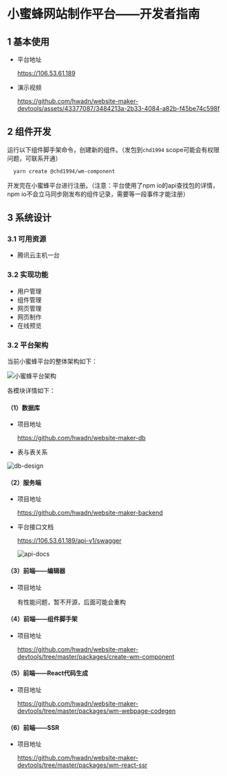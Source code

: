 # 小蜜蜂网站制作平台——开发者指南

## 1 基本使用

* 平台地址

  <a href="https://106.53.61.189" target="_blank">https://106.53.61.189</a>

* 演示视频

  https://github.com/hwadn/website-maker-devtools/assets/43377087/3484213a-2b33-4084-a82b-f45be74c598f

## 2 组件开发

  运行以下组件脚手架命令，创建新的组件。（发包到`chd1994` scope可能会有权限问题，可联系开通）

```sh
  yarn create @chd1994/wm-component
```

开发完在小蜜蜂平台进行注册。（注意：平台使用了npm io的api查找包的详情，npm io不会立马同步刚发布的组件记录，需要等一段事件才能注册）

## 3 系统设计

### 3.1 可用资源

* 腾讯云主机一台

### 3.2 实现功能

* 用户管理
* 组件管理
* 网页管理
* 网页制作
* 在线预览

### 3.2 平台架构

当前小蜜蜂平台的整体架构如下：

![小蜜蜂平台架构](https://github.com/hwadn/website-maker-devtools/assets/43377087/e0ceea90-b6f9-411b-9e4b-3ce4488c16bd)

各模块详情如下：

#### （1）数据库

* 项目地址

  <a href="https://github.com/hwadn/website-maker-db" target="_blank">https://github.com/hwadn/website-maker-db</a>

* 表与表关系

![db-design](https://github.com/hwadn/website-maker-devtools/assets/43377087/ea63fc8c-2f35-43f0-8959-faa26e98fda2)

#### （2）服务端

* 项目地址

  <a href="https://github.com/hwadn/website-maker-backend" target="_blank">https://github.com/hwadn/website-maker-backend</a>

* 平台接口文档

  <a href="https://106.53.61.189/api-v1/swagger" target="_blank">https://106.53.61.189/api-v1/swagger</a>

  ![api-docs](https://github.com/hwadn/website-maker-devtools/assets/43377087/7758e3bb-a611-46a8-bcfa-1d5c2da38220)

#### （3）前端——编辑器

* 项目地址
  
  有性能问题，暂不开源，后面可能会重构

#### （4）前端——组件脚手架

* 项目地址

  <a href="https://github.com/hwadn/website-maker-devtools/tree/master/packages/create-wm-component" target="_blank">https://github.com/hwadn/website-maker-devtools/tree/master/packages/create-wm-component</a>

#### （5）前端——React代码生成

* 项目地址

  <a href="https://github.com/hwadn/website-maker-devtools/tree/master/packages/wm-webpage-codegen" target="_blank">https://github.com/hwadn/website-maker-devtools/tree/master/packages/wm-webpage-codegen</a>

#### （6）前端——SSR

* 项目地址

  <a href="https://github.com/hwadn/website-maker-devtools/tree/master/packages/wm-react-ssr" target="_blank">https://github.com/hwadn/website-maker-devtools/tree/master/packages/wm-react-ssr</a>
